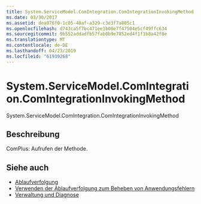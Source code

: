 ```yaml
---
title: System.ServiceModel.ComIntegration.ComIntegrationInvokingMethod
ms.date: 03/30/2017
ms.assetid: dea076f0-1c05-40af-a329-c3e3f7a805c1
ms.openlocfilehash: d743ca5f7bc471ee1b00e7f47504e5cf49ffc634
ms.sourcegitcommit: 9b552addadfb57fab0b9e7852ed4f1f1b8a42f8e
ms.translationtype: MT
ms.contentlocale: de-DE
ms.lasthandoff: 04/23/2019
ms.locfileid: "61939268"
---
```

# <a name="systemservicemodelcomintegrationcomintegrationinvokingmethod"></a>System.ServiceModel.ComIntegration.ComIntegrationInvokingMethod
System.ServiceModel.ComIntegration.ComIntegrationInvokingMethod  
  
## <a name="description"></a>Beschreibung  
 ComPlus: Aufrufen der Methode.  
  
## <a name="see-also"></a>Siehe auch

- [Ablaufverfolgung](../../../../../docs/framework/wcf/diagnostics/tracing/index.md)
- [Verwenden der Ablaufverfolgung zum Beheben von Anwendungsfehlern](../../../../../docs/framework/wcf/diagnostics/tracing/using-tracing-to-troubleshoot-your-application.md)
- [Verwaltung und Diagnose](../../../../../docs/framework/wcf/diagnostics/index.md)

